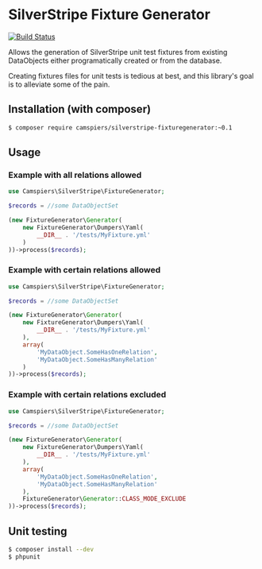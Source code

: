 # SilverStripe Fixture Generator

[![Build Status](https://travis-ci.org/camspiers/silverstripe-fixturegenerator.png?branch=master)](https://travis-ci.org/camspiers/silverstripe-fixturegenerator)

Allows the generation of SilverStripe unit test fixtures from existing DataObjects either programatically created or from the database.

Creating fixtures files for unit tests is tedious at best, and this library's goal is to alleviate some of the pain.

## Installation (with composer)

```bash
$ composer require camspiers/silverstripe-fixturegenerator:~0.1
```

## Usage

### Example with all relations allowed

```php
use Camspiers\SilverStripe\FixtureGenerator;

$records = //some DataObjectSet

(new FixtureGenerator\Generator(
    new FixtureGenerator\Dumpers\Yaml(
        __DIR__ . '/tests/MyFixture.yml'
    )
))->process($records);
```

### Example with certain relations allowed

```php
use Camspiers\SilverStripe\FixtureGenerator;

$records = //some DataObjectSet

(new FixtureGenerator\Generator(
    new FixtureGenerator\Dumpers\Yaml(
        __DIR__ . '/tests/MyFixture.yml'
    ),
    array(
        'MyDataObject.SomeHasOneRelation',
        'MyDataObject.SomeHasManyRelation'
    )
))->process($records);
```

### Example with certain relations excluded

```php
use Camspiers\SilverStripe\FixtureGenerator;

$records = //some DataObjectSet

(new FixtureGenerator\Generator(
    new FixtureGenerator\Dumpers\Yaml(
        __DIR__ . '/tests/MyFixture.yml'
    ),
    array(
        'MyDataObject.SomeHasOneRelation',
        'MyDataObject.SomeHasManyRelation'
    ),
    FixtureGenerator\Generator::CLASS_MODE_EXCLUDE
))->process($records);
```

## Unit testing

```bash
$ composer install --dev
$ phpunit
```